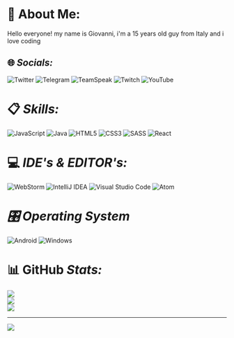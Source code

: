 # 💫 __About Me:__
 
Hello everyone! my name is Giovanni, i'm a 15 years old guy from Italy and i love coding


## 🌐 _Socials:_
 ![Twitter](https://img.shields.io/badge/Twitter-%231DA1F2.svg?style=for-the-badge&logo=Twitter&logoColor=white)
 ![Telegram](https://img.shields.io/badge/Telegram-2CA5E0?style=for-the-badge&logo=telegram&logoColor=white)
 ![TeamSpeak](https://img.shields.io/badge/TeamSpeak-2580C3?style=for-the-badge&logo=teamspeak&logoColor=white)
 ![Twitch](https://img.shields.io/badge/Twitch-%239146FF.svg?style=for-the-badge&logo=Twitch&logoColor=white)
 ![YouTube](https://img.shields.io/badge/YouTube-%23FF0000.svg?style=for-the-badge&logo=YouTube&logoColor=white)

# 📋 _Skills:_
![JavaScript](https://img.shields.io/badge/javascript-%23323330.svg?style=for-the-badge&logo=javascript&logoColor=%23F7DF1E) ![Java](https://img.shields.io/badge/java-%23ED8B00.svg?style=for-the-badge&logo=java&logoColor=white) ![HTML5](https://img.shields.io/badge/html5-%23E34F26.svg?style=for-the-badge&logo=html5&logoColor=white) ![CSS3](https://img.shields.io/badge/css3-%231572B6.svg?style=for-the-badge&logo=css3&logoColor=white) ![SASS](https://img.shields.io/badge/SASS-hotpink.svg?style=for-the-badge&logo=SASS&logoColor=white) ![React](https://img.shields.io/badge/react-%2320232a.svg?style=for-the-badge&logo=react&logoColor=%2361DAFB) 

# 💻 _IDE's & EDITOR's:_
![WebStorm](https://img.shields.io/badge/webstorm-143?style=for-the-badge&logo=webstorm&logoColor=white&color=black)
![IntelliJ IDEA](https://img.shields.io/badge/IntelliJIDEA-000000.svg?style=for-the-badge&logo=intellij-idea&logoColor=white)
![Visual Studio Code](https://img.shields.io/badge/Visual%20Studio%20Code-0078d7.svg?style=for-the-badge&logo=visual-studio-code&logoColor=white)
![Atom](https://img.shields.io/badge/Atom-%2366595C.svg?style=for-the-badge&logo=atom&logoColor=white)

# _🎛️ Operating System_

![Android](https://img.shields.io/badge/Android-3DDC84?style=for-the-badge&logo=android&logoColor=white)
![Windows](https://img.shields.io/badge/Windows-0078D6?style=for-the-badge&logo=windows&logoColor=white)


# 📊 GitHub _Stats:_
![](https://github-readme-stats.vercel.app/api?username=Giovaaah&theme=dark&hide_border=false&include_all_commits=false&count_private=false)<br/>
![](https://github-readme-streak-stats.herokuapp.com/?user=Giovaaah&theme=dark&hide_border=false)<br/>
![](https://github-readme-stats.vercel.app/api/top-langs/?username=Giovaaah&theme=dark&hide_border=false&include_all_commits=false&count_private=false&layout=compact)

---
[![](https://visitcount.itsvg.in/api?id=Giovaaah&icon=6&color=1)](https://visitcount.itsvg.in)
